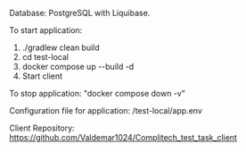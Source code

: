 Database: PostgreSQL with Liquibase.

To start application:
1. ./gradlew clean build
2. cd test-local 
3. docker compose up --build -d
4. Start client

To stop application:
"docker compose down -v"

Configuration file for application: /test-local/app.env

Client Repository: https://github.com/Valdemar1024/Complitech_test_task_client
